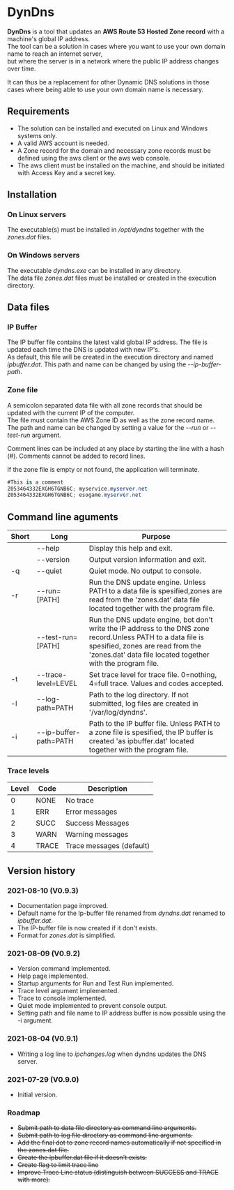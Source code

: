 # DynDns

**DynDns** is a tool that updates an **AWS Route 53 Hosted Zone record** with a machine's global IP address.  
The tool can be a solution in cases where you want to use your own domain name to reach an internet server,  
but where the server is in a network where the public IP address changes over time.

It can thus be a replacement for other Dynamic DNS solutions in those cases where being able to use your own domain name is necessary.

## Requirements

- The solution can be installed and executed on Linux and Windows systems only.
- A valid AWS account is needed.
- A Zone record for the domain and necessary zone records must be defined using the aws client or the aws web console.
- The aws client must be installed on the machine, and should be initiated with Access Key and a secret key.

## Installation

### On Linux servers

The executable(s) must be installed in */opt/dyndns* together with the *zones.dat* files.

### On Windows servers

The executable *dyndns.exe* can be installed in any directory.  
The data file *zones.dat* files must be installed or created in the execution directory.

## Data files

### IP Buffer

The IP buffer file contains the latest valid global IP address. The file is updated each time the DNS is updated with new IP's.  
As default, this file will be created in the execution directory and named  *ipbuffer.dat*.
This path and name can be changed by using the *--ip-buffer-path*.

### Zone file

A semicolon separated data file with all zone records that should be updated with the current IP of the computer.  
The file must contain the AWS Zone ID  as well as the zone record name.
The path and name can be changed by setting a value for the  *--run* or *--test-run* argument.

Comment lines can be included at any place by starting the line with a hash (#). Comments cannot be added to record lines.

If the zone file is empty or not found, the application will terminate.

```csharp
#This is a comment
Z053464332EXGH6TGNB6C; myservice.myserver.net
Z053464332EXGH6TGNB6C; esogame.myserver.net
```

## Command line aguments

| Short      | Long                  | Purpose                                       |
| ---------- | --------------------- | --------------------------------------------- |
|            | --help                | Display this help and exit.                   |
|            | --version             | Output version information and exit.          |
| -q         | --quiet               | Quiet mode. No output to console.             |
| -r         | --run=[PATH]          | Run the DNS update engine. Unless PATH to a data file is spesified,zones are read from the 'zones.dat' data file located together with the program file. |
|            | --test-run=[PATH]     | Run the DNS update engine, bot don't write the IP address to the DNS zone record.Unless PATH to a data file is spesified, zones are read from the 'zones.dat' data file located together with the program file. |
| -t         | --trace-level=LEVEL   | Set trace level for trace file. 0=nothing, 4=full trace. Values and codes accepted.                                   |
| -l         | --log-path=PATH       | Path to the log directory. If not submitted, log files are created in '/var/log/dyndns'.                              |
| -i         | --ip-buffer-path=PATH | Path to the IP buffer file. Unless PATH to a zone file is spesified, the IP buffer is created 'as ipbuffer.dat' located together with the program file. |

### Trace levels

| Level | Code  | Description              |
| ----  | ----- | ------------------------ |
| 0     | NONE  | No trace                 |
| 1     | ERR   | Error messages           |
| 2     | SUCC  | Success Messages         |
| 3     | WARN  | Warning messages         |
| 4     | TRACE | Trace messages (default) |

## Version history

### 2021-08-10 (V0.9.3)

- Documentation page improved.
- Default name for the Ip-buffer file renamed from *dyndns.dat* renamed to *ipbuffer.dat*.
- The IP-buffer file is now created if it don't exists.
- Format for *zones.dat* is simplified.

### 2021-08-09 (V0.9.2)

- Version command implemented.
- Help page implemented.
- Startup arguments for Run and Test Run implemented.
- Trace level argument implemented.
- Trace to console implemented.
- Quiet mode implemented to prevent console output.
- Setting path and file name to IP address buffer is now possible using the -i argument.

### 2021-08-04 (V0.9.1)

- Writing a log line to *ipchanges.log* when dyndns updates the DNS server.

### 2021-07-29 (V0.9.0)

- Initial version.

### Roadmap

- ~~Submit path to data file directory as command line arguments.~~
- ~~Submit path to log file directory as command line arguments.~~
- ~~Add the final dot to zone record names automatically if not specified in the zones.dat file.~~
- ~~Create the ipbuffer.dat file if it doesn't exists.~~
- ~~Create flag to limit trace line~~
- ~~Improve Trace Line status (distinguish between SUCCESS and TRACE with more).~~
